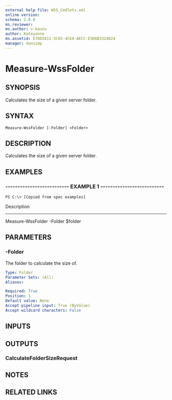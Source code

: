 ```yaml
---
external help file: WSS_Cmdlets.xml
online version: 
schema: 2.0.0
ms.reviewer:
ms.author: v-kaunu
author: Kateyanne
ms.assetid: E7DD5811-3C65-4CE4-AECC-E5D6B3324D24
manager: dansimp
---
```


# Measure-WssFolder

## SYNOPSIS
Calculates the size of a given server folder.

## SYNTAX

```
Measure-WssFolder [-Folder] <Folder>
```

## DESCRIPTION
Calculates the size of a given server folder.

## EXAMPLES

### -------------------------- EXAMPLE 1 --------------------------
```
PS C:\> [Copied from spec examples]
```

Description

-----------

Measure-WssFolder -Folder $folder

## PARAMETERS

### -Folder
The folder to calculate the size of.

```yaml
Type: Folder
Parameter Sets: (All)
Aliases: 

Required: True
Position: 1
Default value: None
Accept pipeline input: True (ByValue)
Accept wildcard characters: False
```

## INPUTS

## OUTPUTS

### CalculateFolderSizeRequest

## NOTES

## RELATED LINKS



